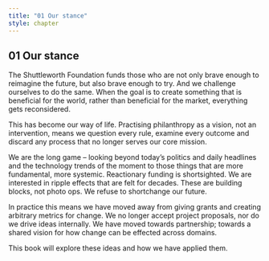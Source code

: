 ```yaml
---
title: "01 Our stance"
style: chapter
---
```


## **01** Our stance

The Shuttleworth Foundation funds those who are not only brave enough to reimagine the future, but also brave enough to try. And we challenge ourselves to do the same. When the goal is to create something that is beneficial for the world, rather than beneficial for the market, everything gets reconsidered.

This has become our way of life. Practising philanthropy as a vision, not an intervention, means we question every rule, examine every outcome and discard any process that no longer serves our core mission.

We are the long game – looking beyond today’s politics and daily headlines and the technology trends of the moment to those things that are more fundamental, more systemic. Reactionary funding is shortsighted. We are interested in ripple effects that are felt for decades. These are building blocks, not photo ops. We refuse to shortchange our future.

In practice this means we have moved away from giving grants and creating arbitrary metrics for change. We no longer accept project proposals, nor do we drive ideas internally. We have moved towards partnership; towards a shared vision for how change can be effected across domains.

This book will explore these ideas and how we have applied them.